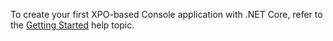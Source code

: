 To create your first XPO-based Console application with .NET Core, refer to the [Getting Started](https://docs.devexpress.com/XPO/119377/getting-started/getting-started-with-net-core?p=netstandard) help topic.
